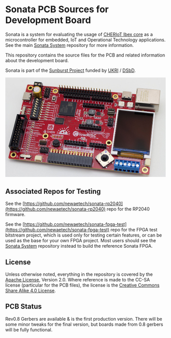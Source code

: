 # Sonata PCB Sources for Development Board

Sonata is a system for evaluating the usage of [CHERIoT Ibex core](https://github.com/microsoft/cheriot-ibex) as a microcontroller for embedded, IoT and Operational Technology applications.
See the main [Sonata System](https://github.com/lowRISC/sonata-system) repository for more information.

This repository contains the source files for the PCB and related information about the development board.

Sonata is part of the [Sunburst Project](https://www.sunburst-project.org) funded by [UKRI](https://www.ukri.org/) / [DSbD](https://www.dsbd.tech/).

![](doc/sonata-photo.jpeg)

## Associated Repos for Testing

See the [https://github.com/newaetech/sonata-rp2040](https://github.com/newaetech/sonata-rp2040) repo for the RP2040 firmware.

See the [https://github.com/newaetech/sonata-fpga-test](https://github.com/newaetech/sonata-fpga-test) repo for the FPGA test bitstream project, which is used only for testing certain features, or can be used as the base for your own FPGA project. Most users should see the [Sonata System](https://github.com/lowRISC/sonata-system) repository instead to build the reference Sonata FPGA.

## License

Unless otherwise noted, everything in the repository is covered by the [Apache License](https://www.apache.org/licenses/LICENSE-2.0.html), Version 2.0. Where reference is made to the CC-SA license (particular for the PCB files), the license is the [Creative Commons Share Alike 4.0 License](https://creativecommons.org/licenses/by-sa/4.0/).

## PCB Status

Rev0.8 Gerbers are available & is the first production version. There will be some minor tweaks for the final version, but boards made from 0.8 gerbers will be fully functional.
